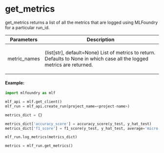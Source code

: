 # get\_metrics

get\_metrics returns a list of all the metrics that are logged using MLFoundry for a particular run\_id.

| Parameters  | Description                                                                                                                                              |
| ----------- | -------------------------------------------------------------------------------------------------------------------------------------------------------- |
| metric\_names | <p>(list[str], default=None) List of metrics to return. Defaults to None in which case all the logged metrics are returned.|

#### Example:

```python
import mlfoundry as mlf

mlf_api = mlf.get_client()
mlf_run = mlf_api.create_run(project_name=<project-name>)

metrics_dict = {}

metrics_dict['accuracy_score'] = accuracy_score(y_test, y_hat_test)
metrics_dict['f1_score'] = f1_score(y_test, y_hat_test, average='micro')

mlf_run.log_metrics(metrics_dict)

metrics = mlf_run.get_metrics()
```
